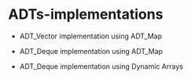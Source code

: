 # ADTs-implementations

* ADT_Vector implementation using ADT_Map

* ADT_Deque implementation using ADT_Map

* ADT_Deque implementation using Dynamic Arrays
